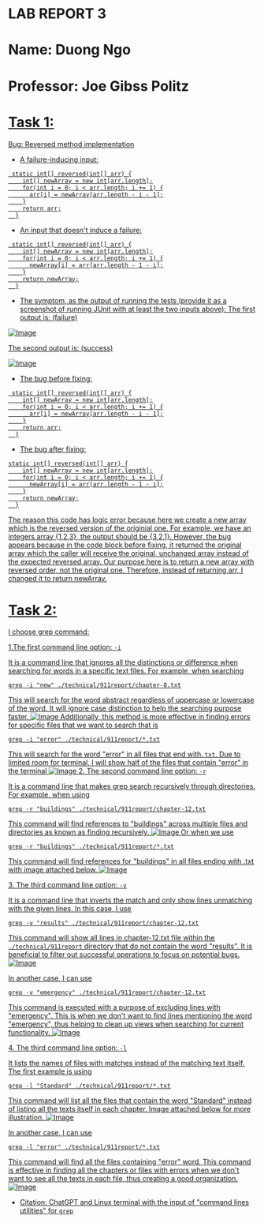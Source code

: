 # LAB REPORT 3
# Name: Duong Ngo
# Professor: Joe Gibss Politz

# <u> Task 1:
Bug: Reversed method implementation
* A failure-inducing input:

```
 static int[] reversed(int[] arr) {
    int[] newArray = new int[arr.length];
    for(int i = 0; i < arr.length; i += 1) {
      arr[i] = newArray[arr.length - i - 1];
    }
    return arr;
  }
```
* An input that doesn't induce a failure:

```
 static int[] reversed(int[] arr) {
    int[] newArray = new int[arr.length];
    for(int i = 0; i < arr.length; i += 1) {
      newArray[i] = arr[arr.length - 1 - i];
    }
    return newArray;
  }

```

* The symptom, as the output of running the tests (provide it as a screenshot of running JUnit with at least the two inputs above):
<u> The first output is: (failure)

![Image](output1.png)

<u> The second output is: (success)

![Image](output2.png)

* The bug before fixing: 
```
 static int[] reversed(int[] arr) {
    int[] newArray = new int[arr.length];
    for(int i = 0; i < arr.length; i += 1) {
      arr[i] = newArray[arr.length - i - 1];
    }
    return arr;
  }
```
* The bug after fixing:
```
static int[] reversed(int[] arr) {
    int[] newArray = new int[arr.length];
    for(int i = 0; i < arr.length; i += 1) {
      newArray[i] = arr[arr.length - 1 - i];
    }
    return newArray;
  }
```
The reason this code has logic error because here we create a new array which is the reversed version of the originial one. For example,
we have an integers array {1,2,3}, the output should be {3,2,1}. However, the bug appears because in the code block before fixing, it 
returned the original array which the caller will receive the original, unchanged array instead of the expected reversed array. Our purpose here is to return a new array with reversed order, not the original one. Therefore, instead of returning arr, I changed it to return newArray. 

# <u> Task 2:
I choose grep command:

<u> 1.The first command line option: `-i` 

It is a command line that ignores all the distinctions or difference when searching for words in a specific text files. For example, when searching 

```
grep -i "new" ./technical/911report/chapter-8.txt
```
This will search for the word abstract regardless of uppercase or lowercase of the word. It will ignore case distinction to help the searching purpose faster.
![Image](grepinew.png)
Additionally, this method is more effective in finding errors for specific files that we want to search that is 
```
grep -i "error" ./technical/911report/*.txt
```
This will search for the word "error" in all files that end with`.txt`. Due to limited room for terminal, I will show half of the files that contain "error" in the terminal
![Image](grepierror.png)
<u> 2. The second command line option: `-r` 

It is a command line that makes grep search recursively through directories. For example, 
when using 
```
grep -r "buildings" ./technical/911report/chapter-12.txt
```
This command will find references to "buildings" across multiple files and directories as known as finding recursively. 
![Image](greprbuildings.png)
Or when we use 
```
grep -r "buildings" ./technical/911report/*.txt
```
This command will find references for "buildings" in all files ending with .txt with image attached below. 
![Image](greprbuildingsall.png)

<u> 3. The third command line option: `-v` 

It is a command line that inverts the match and only show lines unmatching with the given lines. In this case, I use 
```
grep -v "results" ./technical/911report/chapter-12.txt
```
This command will show all lines in chapter-12.txt file within the `./technical/911report` directory that do not contain the word "results". It is beneficial to filter out successful operations to focus on potential bugs. 
![Image](grepvresults.png)

In another case, I can use 
```
grep -v "emergency" ./technical/911report/chapter-12.txt
```
This command is executed with a purpose of excluding lines with "emergency". This is when we don't want to find lines mentioning the word "emergency", thus helping to clean up views when searching for current functionality. 
![Image](grepvemergency.png)

<u> 4. The third command line option: `-l` 

It lists the names of files with matches instead of the matching text itself. The first example is using 
```
grep -l "Standard" ./technical/911report/*.txt
```
This command will list all the files that contain the word "Standard" instead of listing all the texts itself in each chapter. Image attached below for more illustration. 
![Image](greplStandard.png)

In another case, I can use 
```
grep -l "error" ./technical/911report/*.txt
```
This command will find all the files containing "error" word. This command is effective in finding all the chapters or files with errors when we don't want to see all the texts in each file, thus creating a good organization. 
![Image](greplerror.png)

* Citation: ChatGPT and Linux terminal with the input of "command lines utilities" for `grep`




